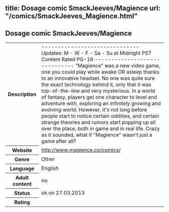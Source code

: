 title: Dosage comic SmackJeeves/Magience
url: "/comics/SmackJeeves_Magience.html"
---
Dosage comic SmackJeeves/Magience
-----------------------------------------

<table class="comicinfo">
<tr>
<th>Description</th><td>------------------------------ Updates: M - W - F - Sa - Su at Midnight PST Content Rated PG-16 ------------------------------ &quot;Magience&quot; was a new video game, one you could play while awake OR asleep thanks to an innovative headset. No one was quite sure the exact technology behind it, only that it was top-of-the-line and very mysterious. In a world of fantasy, players get one character to level and adventure with, exploring an infinitely growing and evolving world. However, it's not long before people start to notice certain oddities, and certain strange theories and rumors start popping up all over the place, both in game and in real life. Crazy as it sounded, what if &quot;Magience&quot; wasn't just a game after all?</td>
</tr>
<tr>
<th>Website</th><td><a href="http://www.magience.co/comics/">http://www.magience.co/comics/</a></td>
</tr>
<tr>
<th>Genre</th><td>Other</td>
</tr>
<tr>
<th>Language</th><td>English</td>
</tr>
<tr>
<th>Adult content</th><td>no</td>
</tr>
<tr>
<th>Status</th><td>ok on 27.03.2013</td>
</tr>
<tr>
<th>Rating</th><td><div class="g-plusone" data-size="standard" data-annotation="bubble"
 data-href="http://www.magience.co/comics/"></div></td>
</tr>
</table>
<script type="text/javascript">
  (function() {
    var po = document.createElement('script'); po.type = 'text/javascript'; po.async = true;
    po.src = 'https://apis.google.com/js/plusone.js';
    var s = document.getElementsByTagName('script')[0]; s.parentNode.insertBefore(po, s);
  })();
</script>
